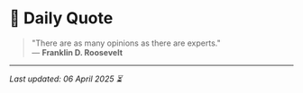 # 📜 Daily Quote

> "There are as many opinions as there are experts."  
> — **Franklin D. Roosevelt**

---

_Last updated: 06 April 2025 ⏳_
